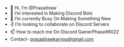 - 👋 Hi, I’m @Prasadnaw
- 👀 I’m interested in Making Discord Bots
- 🌱 I’m currently Busy On Making Something New
- ✌  I’m looking to collaborate on Discord Servers
- 📫 How to reach me On Discord GamerPhase#9022
- Contact- prasadnawkaryou@gmail.com


<!---
Prasadnaw/Prasadnaw is a ✨ special ✨ repository because its `README.md` (this file) appears on your GitHub profile.
You can click the Preview link to take a look at your changes.
--->
